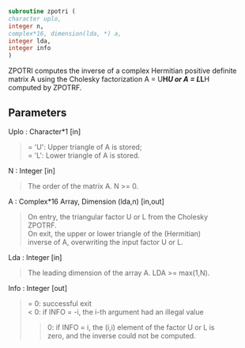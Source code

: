 ```fortran  
subroutine zpotri (  
character uplo,  
integer n,  
complex*16, dimension(lda, *) a,  
integer lda,  
integer info  
)  
```  
  
ZPOTRI computes the inverse of a complex Hermitian positive definite  
matrix A using the Cholesky factorization A = U**H*U or A = L*L**H  
computed by ZPOTRF.  
  
## Parameters  
Uplo : Character*1 [in]  
> = 'U':  Upper triangle of A is stored;  
> = 'L':  Lower triangle of A is stored.  
  
N : Integer [in]  
> The order of the matrix A.  N >= 0.  
  
A : Complex*16 Array, Dimension (lda,n) [in,out]  
> On entry, the triangular factor U or L from the Cholesky  
> ZPOTRF.  
> On exit, the upper or lower triangle of the (Hermitian)  
> inverse of A, overwriting the input factor U or L.  
  
Lda : Integer [in]  
> The leading dimension of the array A.  LDA >= max(1,N).  
  
Info : Integer [out]  
> = 0:  successful exit  
> < 0:  if INFO = -i, the i-th argument had an illegal value  
> > 0:  if INFO = i, the (i,i) element of the factor U or L is  
> zero, and the inverse could not be computed.  
  
